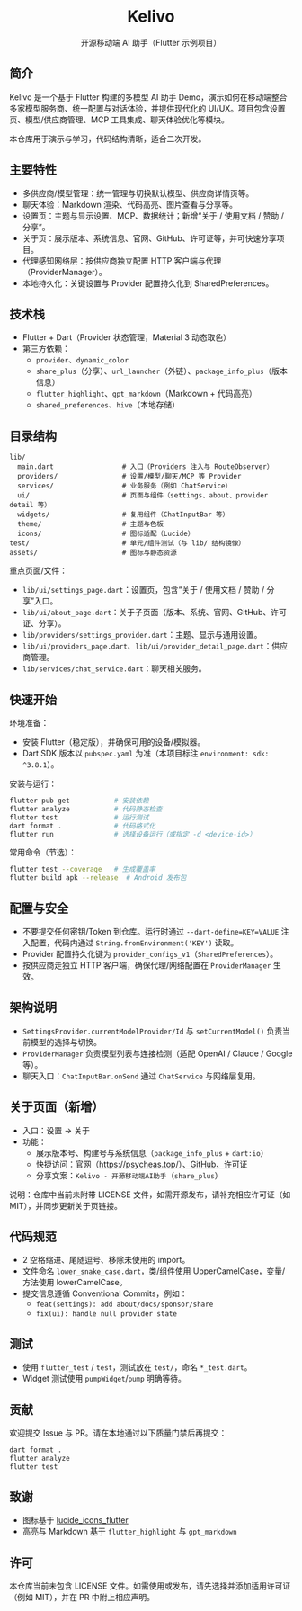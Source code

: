 <div align="center">

# Kelivo

开源移动端 AI 助手（Flutter 示例项目）

</div>

## 简介

Kelivo 是一个基于 Flutter 构建的多模型 AI 助手 Demo，演示如何在移动端整合多家模型服务商、统一配置与对话体验，并提供现代化的 UI/UX。项目包含设置页、模型/供应商管理、MCP 工具集成、聊天体验优化等模块。

本仓库用于演示与学习，代码结构清晰，适合二次开发。

## 主要特性

- 多供应商/模型管理：统一管理与切换默认模型、供应商详情页等。
- 聊天体验：Markdown 渲染、代码高亮、图片查看与分享等。
- 设置页：主题与显示设置、MCP、数据统计；新增“关于 / 使用文档 / 赞助 / 分享”。
- 关于页：展示版本、系统信息、官网、GitHub、许可证等，并可快速分享项目。
- 代理感知网络层：按供应商独立配置 HTTP 客户端与代理（ProviderManager）。
- 本地持久化：关键设置与 Provider 配置持久化到 SharedPreferences。

## 技术栈

- Flutter + Dart（Provider 状态管理，Material 3 动态取色）
- 第三方依赖：
  - `provider`、`dynamic_color`
  - `share_plus`（分享）、`url_launcher`（外链）、`package_info_plus`（版本信息）
  - `flutter_highlight`、`gpt_markdown`（Markdown + 代码高亮）
  - `shared_preferences`、`hive`（本地存储）

## 目录结构

```
lib/
  main.dart                 # 入口（Providers 注入与 RouteObserver）
  providers/                # 设置/模型/聊天/MCP 等 Provider
  services/                 # 业务服务（例如 ChatService）
  ui/                       # 页面与组件（settings、about、provider detail 等）
  widgets/                  # 复用组件（ChatInputBar 等）
  theme/                    # 主题与色板
  icons/                    # 图标适配（Lucide）
test/                       # 单元/组件测试（与 lib/ 结构镜像）
assets/                     # 图标与静态资源
```

重点页面/文件：

- `lib/ui/settings_page.dart`：设置页，包含“关于 / 使用文档 / 赞助 / 分享”入口。
- `lib/ui/about_page.dart`：关于子页面（版本、系统、官网、GitHub、许可证、分享）。
- `lib/providers/settings_provider.dart`：主题、显示与通用设置。
- `lib/ui/providers_page.dart`、`lib/ui/provider_detail_page.dart`：供应商管理。
- `lib/services/chat_service.dart`：聊天相关服务。

## 快速开始

环境准备：

- 安装 Flutter（稳定版），并确保可用的设备/模拟器。
- Dart SDK 版本以 `pubspec.yaml` 为准（本项目标注 `environment: sdk: ^3.8.1`）。

安装与运行：

```bash
flutter pub get           # 安装依赖
flutter analyze           # 代码静态检查
flutter test              # 运行测试
dart format .             # 代码格式化
flutter run               # 选择设备运行（或指定 -d <device-id>）
```

常用命令（节选）：

```bash
flutter test --coverage   # 生成覆盖率
flutter build apk --release  # Android 发布包
```

## 配置与安全

- 不要提交任何密钥/Token 到仓库。运行时通过 `--dart-define=KEY=VALUE` 注入配置，代码内通过 `String.fromEnvironment('KEY')` 读取。
- Provider 配置持久化键为 `provider_configs_v1`（`SharedPreferences`）。
- 按供应商走独立 HTTP 客户端，确保代理/网络配置在 `ProviderManager` 生效。

## 架构说明

- `SettingsProvider.currentModelProvider/Id` 与 `setCurrentModel()` 负责当前模型的选择与切换。
- `ProviderManager` 负责模型列表与连接检测（适配 OpenAI / Claude / Google 等）。
- 聊天入口：`ChatInputBar.onSend` 通过 `ChatService` 与网络层复用。

## 关于页面（新增）

- 入口：设置 → 关于
- 功能：
  - 展示版本号、构建号与系统信息（`package_info_plus` + `dart:io`）
  - 快捷访问：官网（https://psycheas.top/）、GitHub、许可证
  - 分享文案：`Kelivo - 开源移动端AI助手`（`share_plus`）

说明：仓库中当前未附带 LICENSE 文件，如需开源发布，请补充相应许可证（如 MIT），并同步更新关于页链接。

## 代码规范

- 2 空格缩进、尾随逗号、移除未使用的 import。
- 文件命名 `lower_snake_case.dart`，类/组件使用 UpperCamelCase，变量/方法使用 lowerCamelCase。
- 提交信息遵循 Conventional Commits，例如：
  - `feat(settings): add about/docs/sponsor/share`
  - `fix(ui): handle null provider state`

## 测试

- 使用 `flutter_test` / `test`，测试放在 `test/`，命名 `*_test.dart`。
- Widget 测试使用 `pumpWidget`/`pump` 明确等待。

## 贡献

欢迎提交 Issue 与 PR。请在本地通过以下质量门禁后再提交：

```bash
dart format .
flutter analyze
flutter test
```

## 致谢

- 图标基于 [lucide_icons_flutter](https://pub.dev/packages/lucide_icons_flutter)
- 高亮与 Markdown 基于 `flutter_highlight` 与 `gpt_markdown`

## 许可

本仓库当前未包含 LICENSE 文件。如需使用或发布，请先选择并添加适用许可证（例如 MIT），并在 PR 中附上相应声明。
